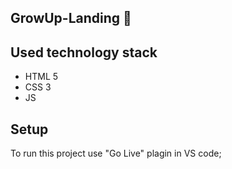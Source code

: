 ## GrowUp-Landing 💜

## Used technology stack

* HTML 5
* CSS 3
* JS

## Setup
To run this project use "Go Live" plagin in VS code;
